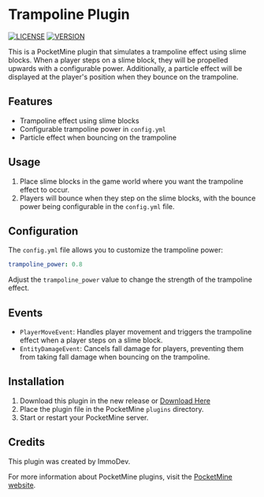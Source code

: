 # Trampoline Plugin

[![LICENSE](https://img.shields.io/badge/license-MIT-blue.svg)](LICENSE)
[![VERSION](https://img.shields.io/badge/version-1.0.0-green.svg)](https://semver.org)

This is a PocketMine plugin that simulates a trampoline effect using slime blocks. When a player steps on a slime block, they will be propelled upwards with a configurable power. Additionally, a particle effect will be displayed at the player's position when they bounce on the trampoline.

## Features
- Trampoline effect using slime blocks
- Configurable trampoline power in `config.yml`
- Particle effect when bouncing on the trampoline

## Usage
1. Place slime blocks in the game world where you want the trampoline effect to occur.
2. Players will bounce when they step on the slime blocks, with the bounce power being configurable in the `config.yml` file.

## Configuration
The `config.yml` file allows you to customize the trampoline power:
```yaml
trampoline_power: 0.8
```
Adjust the `trampoline_power` value to change the strength of the trampoline effect.

## Events
- `PlayerMoveEvent`: Handles player movement and triggers the trampoline effect when a player steps on a slime block.
- `EntityDamageEvent`: Cancels fall damage for players, preventing them from taking fall damage when bouncing on the trampoline.

## Installation
1. Download this plugin in the new release or [Download Here](https://github.com/ImmoDevs/Trampoline-PM5/releases/download/Pmmp5/Trampoline-PM5.phar)
1. Place the plugin file in the PocketMine `plugins` directory.
2. Start or restart your PocketMine server.

## Credits
This plugin was created by ImmoDev.

For more information about PocketMine plugins, visit the [PocketMine website](https://doc.pmmp.io/en/rtfd/).

